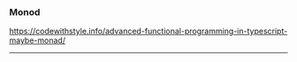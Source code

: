 


### Monod



https://codewithstyle.info/advanced-functional-programming-in-typescript-maybe-monad/


---
